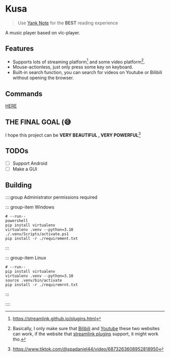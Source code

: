 # Kusa

> Use [Yank Note](https://github.com/purocean/yn) for the **BEST** reading experience

A music player based on vlc-player.

## Features

- Supports lots of streaming platform[^1] and some video platform[^2].
- Mouse-actionless, just only press some key on keyboard.
- Built-in search function, you can search for videos on Youtube or Bilibili without opening the browser.

## Commands
[HERE](./cmd_help.md)


## THE FINAL GOAL (😅
I hope this project can be
**VERY BEAUTIFUL , VERY POWERFUL**[^3]
## TODOs

- [ ] Support Android
- [ ] Make a GUI

## Building

::::group Administrator permissions required

::: group-item Windows
```shell
# --run--
powershell
pip install virtualenv
virtualenv .venv --python=3.10
./.venv/Scripts/activate.ps1
pip install -r ./requirement.txt

```
:::

::: group-item Linux
```shell
# --run--
pip install virtualenv
virtualenv .venv --python=3.10
source .venv/bin/activate
pip install -r ./requiremrnt.txt

```
:::

::::




[^1]:https://streamlink.github.io/plugins.html
[^2]:Basically, I only make sure that [Bilibili](https://www.bilibili.com/) and [Youtube](https://www.youtube.com/) these two websites can work, if the website that [streamlink plugins](https://streamlink.github.io/plugins.html) support, it might work tho.
[^3]: https://www.tiktok.com/@spadaniel44/video/6873263608952818950